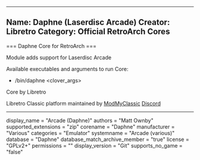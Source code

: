 -----------------------
Name: Daphne (Laserdisc Arcade)
Creator: Libretro
Category: Official RetroArch Cores
-----------------------

=== Daphne Core for RetroArch ===

Module adds support for Laserdisc Arcade

Available executables and arguments to run Core:
- /bin/daphne <rom> <clover_args>

Core by Libretro

Libretro Classic platform maintained by [ModMyClassic](https://modmyclassic.com) [Discord](https://discordapp.com/invite/8gygsrw)

-----------------------

display_name = "Arcade (Daphne)"
authors = "Matt Ownby"
supported_extensions = "zip"
corename = "Daphne"
manufacturer = "Various"
categories = "Emulator"
systemname = "Arcade (various)"
database = "Daphne"
database_match_archive_member = "true"
license = "GPLv2+"
permissions = ""
display_version = "Git"
supports_no_game = "false"
